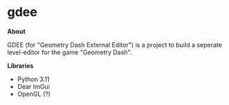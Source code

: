# gdee

**About**

GDEE (for "Geometry Dash External Editor") is a project to build a seperate level-editor for the game "Geometry Dash".

**Libraries**
+ Python 3.11
+ Dear ImGui
+ OpenGL (?)
